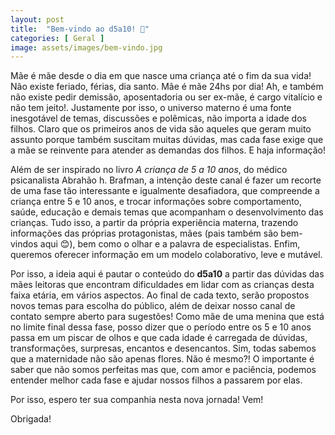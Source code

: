 ```yaml
---
layout: post
title:  "Bem-vindo ao d5a10! 🙂"
categories: [ Geral ]
image: assets/images/bem-vindo.jpg
---
```


Mãe é mãe desde o dia em que nasce uma criança até o fim da sua vida! Não existe feriado, férias, dia santo. Mãe é mãe 24hs por dia! Ah, e também não existe pedir demissão, aposentadoria ou ser ex-mãe, é cargo vitalício e não tem jeito!. Justamente por isso, o universo materno é uma fonte inesgotável de temas, discussões e polêmicas, não importa a idade dos filhos. Claro que os primeiros anos de vida são aqueles que geram muito assunto porque também suscitam muitas dúvidas, mas cada fase exige que a mãe se reinvente para atender as demandas dos filhos. E haja informação!

Além de ser inspirado no livro <i>A criança de 5 a 10 anos</i>, do médico psicanalista Abrahão h. Brafman, a intenção deste canal é fazer um recorte de uma fase tão interessante e igualmente desafiadora, que compreende a criança entre 5 e 10 anos, e trocar informações sobre comportamento, saúde, educação e demais temas que acompanham o desenvolvimento das crianças. Tudo isso, a partir da própria experiência materna, trazendo informações das próprias protagonistas, mães (pais também são bem-vindos aqui 😊), bem como o olhar e a palavra de especialistas. Enfim, queremos oferecer informação em um modelo colaborativo, leve e mutável.

Por isso, a ideia aqui é pautar o conteúdo do <b>d5a10</b> a partir das dúvidas das mães leitoras que encontram dificuldades em lidar com as crianças desta faixa etária, em vários aspectos. Ao final de cada texto, serão propostos novos temas para escolha do público, além de deixar nosso canal de contato sempre aberto para sugestões!
Como mãe de uma menina que está no limite final dessa fase, posso dizer que o período entre os 5 e 10 anos passa em um piscar de olhos e que cada idade é carregada de dúvidas, transformações, surpresas, encantos e desencantos. Sim, todas sabemos que a maternidade não são apenas flores. Não é mesmo?!  O importante é saber que não somos perfeitas  mas que, com amor e paciência, podemos entender melhor cada fase e ajudar nossos filhos a passarem por elas. 

Por isso, espero  ter sua companhia nesta nova jornada! Vem!

Obrigada!